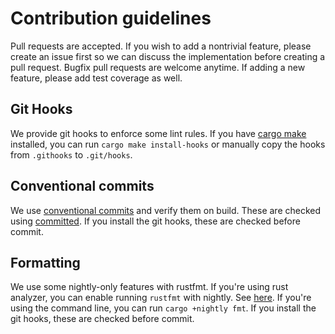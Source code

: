 # Contribution guidelines

Pull requests are accepted.
If you wish to add a nontrivial feature, please create an issue first so we can discuss the implementation before creating a pull request.
Bugfix pull requests are welcome anytime.
If adding a new feature, please add test coverage as well.

## Git Hooks

We provide git hooks to enforce some lint rules.
If you have [cargo make](https://github.com/sagiegurari/cargo-make) installed, you can run `cargo make install-hooks` or manually copy the hooks from `.githooks` to `.git/hooks`.

## Conventional commits

We use [conventional commits](https://www.conventionalcommits.org/en/v1.0.0/) and verify them on build.
These are checked using [committed](https://github.com/crate-ci/committed).
If you install the git hooks, these are checked before commit.

## Formatting

We use some nightly-only features with rustfmt. If you're using rust analyzer, you can enable running `rustfmt` with nightly.
See [here](https://github.com/rust-lang/rust-analyzer/issues/3627).
If you're using the command line, you can run `cargo +nightly fmt`.
If you install the git hooks, these are checked before commit.